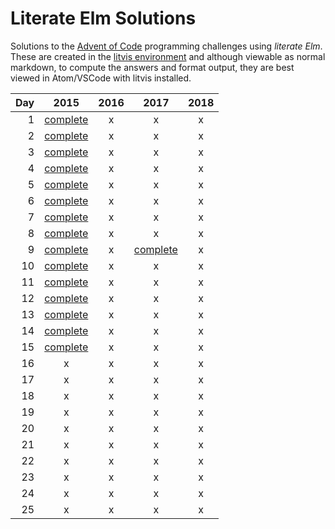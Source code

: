 # Literate Elm Solutions

Solutions to the [Advent of Code](http://adventofcode.com) programming challenges using _literate Elm_.
These are created in the [litvis environment](https://github.com/gicentre/litvis) and although viewable as normal markdown, to compute the answers and format output, they are best viewed in Atom/VSCode with litvis installed.

| Day |          2015           | 2016 | 2017 | 2018 |
| --: | :---------------------: | :--: | :--: | :--: |
|   1 | [complete](d01_2015.md) |  x   |  x   |  x   |
|   2 | [complete](d02_2015.md) |  x   |  x   |  x   |
|   3 | [complete](d03_2015.md) |  x   |  x   |  x   |
|   4 | [complete](d04_2015.md) |  x   |  x   |  x   |
|   5 | [complete](d05_2015.md) |  x   |  x   |  x   |
|   6 | [complete](d06_2015.md) |  x   |  x   |  x   |
|   7 | [complete](d07_2015.md) |  x   |  x   |  x   |
|   8 | [complete](d08_2015.md) |  x   |  x   |  x   |
|   9 | [complete](d09_2015.md) |  x   |  [complete](d09_2017.md)   |  x  |
|  10 | [complete](d10_2015.md) |  x   |  x   |  x   |
|  11 | [complete](d11_2015.md) |  x   |  x   |  x   |
|  12 | [complete](d12_2015.md) |  x   |  x   |  x   |
|  13 | [complete](d13_2015.md) |  x   |  x   |  x   |
|  14 | [complete](d14_2015.md) |  x   |  x   |  x   |
|  15 | [complete](d15_2015.md) |  x   |  x   |  x   |
|  16 |            x            |  x   |  x   |  x   |
|  17 |            x            |  x   |  x   |  x   |
|  18 |            x            |  x   |  x   |  x   |
|  19 |            x            |  x   |  x   |  x   |
|  20 |            x            |  x   |  x   |  x   |
|  21 |            x            |  x   |  x   |  x   |
|  22 |            x            |  x   |  x   |  x   |
|  23 |            x            |  x   |  x   |  x   |
|  24 |            x            |  x   |  x   |  x   |
|  25 |            x            |  x   |  x   |  x   |
